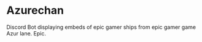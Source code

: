 # Azurechan

Discord Bot displaying embeds of epic gamer ships from epic gamer game Azur lane.
Epic.
	
